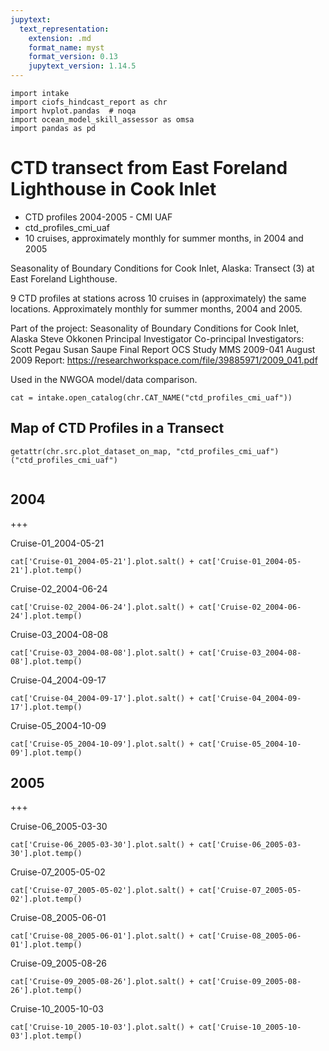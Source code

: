 ```yaml
---
jupytext:
  text_representation:
    extension: .md
    format_name: myst
    format_version: 0.13
    jupytext_version: 1.14.5
---
```


```{code-cell}
import intake
import ciofs_hindcast_report as chr
import hvplot.pandas  # noqa
import ocean_model_skill_assessor as omsa
import pandas as pd
```

# CTD transect from East Foreland Lighthouse in Cook Inlet

* CTD profiles 2004-2005 - CMI UAF
* ctd_profiles_cmi_uaf
* 10 cruises, approximately monthly for summer months, in 2004 and 2005

Seasonality of Boundary Conditions for Cook Inlet, Alaska: Transect (3) at East Foreland Lighthouse.

9 CTD profiles at stations across 10 cruises in (approximately) the same locations. Approximately monthly for summer months, 2004 and 2005.

Part of the project:
Seasonality of Boundary Conditions for Cook Inlet, Alaska
Steve Okkonen Principal Investigator
Co-principal Investigators: Scott Pegau Susan Saupe
Final Report
OCS Study MMS 2009-041
August 2009
Report: https://researchworkspace.com/file/39885971/2009_041.pdf


Used in the NWGOA model/data comparison.

    

```{code-cell}
cat = intake.open_catalog(chr.CAT_NAME("ctd_profiles_cmi_uaf"))
```

## Map of CTD Profiles in a Transect
    

```{code-cell}
getattr(chr.src.plot_dataset_on_map, "ctd_profiles_cmi_uaf")("ctd_profiles_cmi_uaf")
    
```

## 2004

+++

Cruise-01_2004-05-21
        

```{code-cell}
cat['Cruise-01_2004-05-21'].plot.salt() + cat['Cruise-01_2004-05-21'].plot.temp()
```

Cruise-02_2004-06-24
        

```{code-cell}
cat['Cruise-02_2004-06-24'].plot.salt() + cat['Cruise-02_2004-06-24'].plot.temp()
```

Cruise-03_2004-08-08
        

```{code-cell}
cat['Cruise-03_2004-08-08'].plot.salt() + cat['Cruise-03_2004-08-08'].plot.temp()
```

Cruise-04_2004-09-17
        

```{code-cell}
cat['Cruise-04_2004-09-17'].plot.salt() + cat['Cruise-04_2004-09-17'].plot.temp()
```

Cruise-05_2004-10-09
        

```{code-cell}
cat['Cruise-05_2004-10-09'].plot.salt() + cat['Cruise-05_2004-10-09'].plot.temp()
```

## 2005

+++

Cruise-06_2005-03-30
        

```{code-cell}
cat['Cruise-06_2005-03-30'].plot.salt() + cat['Cruise-06_2005-03-30'].plot.temp()
```

Cruise-07_2005-05-02
        

```{code-cell}
cat['Cruise-07_2005-05-02'].plot.salt() + cat['Cruise-07_2005-05-02'].plot.temp()
```

Cruise-08_2005-06-01
        

```{code-cell}
cat['Cruise-08_2005-06-01'].plot.salt() + cat['Cruise-08_2005-06-01'].plot.temp()
```

Cruise-09_2005-08-26
        

```{code-cell}
cat['Cruise-09_2005-08-26'].plot.salt() + cat['Cruise-09_2005-08-26'].plot.temp()
```

Cruise-10_2005-10-03
        

```{code-cell}
cat['Cruise-10_2005-10-03'].plot.salt() + cat['Cruise-10_2005-10-03'].plot.temp()
```
